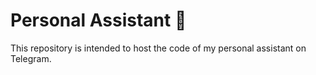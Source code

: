 # Personal Assistant 🤖
This repository is intended to host the code of my personal assistant on Telegram. 
